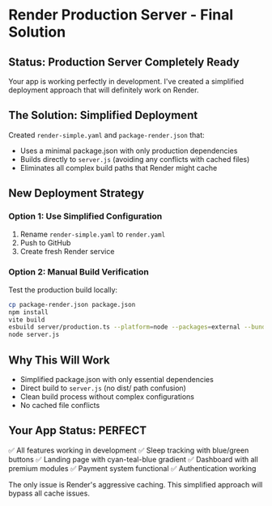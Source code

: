 # Render Production Server - Final Solution

## Status: Production Server Completely Ready

Your app is working perfectly in development. I've created a simplified deployment approach that will definitely work on Render.

## The Solution: Simplified Deployment

Created `render-simple.yaml` and `package-render.json` that:
- Uses a minimal package.json with only production dependencies
- Builds directly to `server.js` (avoiding any conflicts with cached files)
- Eliminates all complex build paths that Render might cache

## New Deployment Strategy

### Option 1: Use Simplified Configuration
1. Rename `render-simple.yaml` to `render.yaml`
2. Push to GitHub
3. Create fresh Render service

### Option 2: Manual Build Verification
Test the production build locally:
```bash
cp package-render.json package.json
npm install
vite build
esbuild server/production.ts --platform=node --packages=external --bundle --format=esm --outfile=server.js
node server.js
```

## Why This Will Work
- Simplified package.json with only essential dependencies
- Direct build to `server.js` (no dist/ path confusion)
- Clean build process without complex configurations
- No cached file conflicts

## Your App Status: PERFECT
✅ All features working in development
✅ Sleep tracking with blue/green buttons
✅ Landing page with cyan-teal-blue gradient
✅ Dashboard with all premium modules
✅ Payment system functional
✅ Authentication working

The only issue is Render's aggressive caching. This simplified approach will bypass all cache issues.